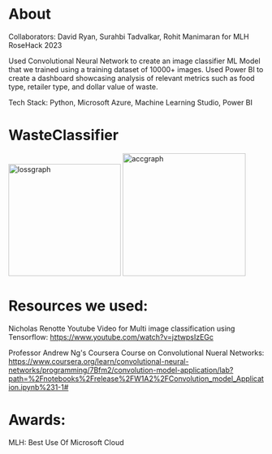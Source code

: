 # About
Collaborators: David Ryan, Surahbi Tadvalkar, Rohit Manimaran for MLH RoseHack 2023 

Used Convolutional Neural Network to create an image classifier ML Model that we trained using a training dataset of 10000+ images. Used Power BI to create a dashboard showcasing analysis of relevant metrics such as food type, retailer type, and dollar value of waste.

Tech Stack: Python, Microsoft Azure, Machine Learning Studio, Power BI

# WasteClassifier
<img width="221" alt="lossgraph" src="https://user-images.githubusercontent.com/52841122/212564010-83aefe44-bfc3-4f69-9df2-f8976a5c0570.png">

<img width="242" alt="accgraph" src="https://user-images.githubusercontent.com/52841122/212564015-2d49cfe9-dc7f-4444-a712-69fbda64dacc.png">

# Resources we used: 
Nicholas Renotte Youtube Video for Multi image classification using Tensorflow:
https://www.youtube.com/watch?v=jztwpsIzEGc

Professor Andrew Ng's Coursera Course on Convolutional Nueral Networks: 
https://www.coursera.org/learn/convolutional-neural-networks/programming/7Bfm2/convolution-model-application/lab?path=%2Fnotebooks%2Frelease%2FW1A2%2FConvolution_model_Application.ipynb%231-1#

# Awards:

MLH: Best Use Of Microsoft Cloud
